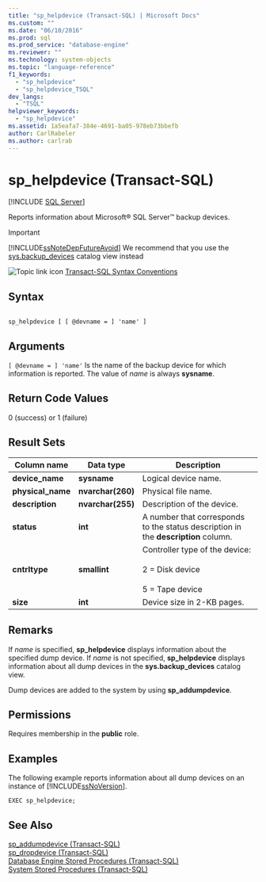 ```yaml
---
title: "sp_helpdevice (Transact-SQL) | Microsoft Docs"
ms.custom: ""
ms.date: "06/10/2016"
ms.prod: sql
ms.prod_service: "database-engine"
ms.reviewer: ""
ms.technology: system-objects
ms.topic: "language-reference"
f1_keywords: 
  - "sp_helpdevice"
  - "sp_helpdevice_TSQL"
dev_langs: 
  - "TSQL"
helpviewer_keywords: 
  - "sp_helpdevice"
ms.assetid: 1a5eafa7-384e-4691-ba05-978eb73bbefb
author: CarlRabeler
ms.author: carlrab
---
```

# sp_helpdevice (Transact-SQL)
[!INCLUDE [SQL Server](../../includes/applies-to-version/sqlserver.md)]

  Reports information about Microsoft® SQL Server™ backup devices.  
  
> [!IMPORTANT]  
>  [!INCLUDE[ssNoteDepFutureAvoid](../../includes/ssnotedepfutureavoid-md.md)] We recommend that you use the [sys.backup_devices](../../relational-databases/system-catalog-views/sys-backup-devices-transact-sql.md) catalog view instead  
  
 ![Topic link icon](../../database-engine/configure-windows/media/topic-link.gif "Topic link icon") [Transact-SQL Syntax Conventions](../../t-sql/language-elements/transact-sql-syntax-conventions-transact-sql.md)  
  
## Syntax  
  
```  
  
sp_helpdevice [ [ @devname = ] 'name' ]  
```  
  
## Arguments  
`[ @devname = ] 'name'`
 Is the name of the backup device for which information is reported. The value of *name* is always **sysname**.  
  
## Return Code Values  
 0 (success) or 1 (failure)  
  
## Result Sets  
  
|Column name|Data type|Description|  
|-----------------|---------------|-----------------|  
|**device_name**|**sysname**|Logical device name.|  
|**physical_name**|**nvarchar(260)**|Physical file name.|  
|**description**|**nvarchar(255)**|Description of the device.|  
|**status**|**int**|A number that corresponds to the status description in the **description** column.|  
|**cntrltype**|**smallint**|Controller type of the device:<br /><br /> 2 = Disk device<br /><br /> 5 = Tape device|  
|**size**|**int**|Device size in 2-KB pages.|  
  
## Remarks  
 If *name* is specified, **sp_helpdevice** displays information about the specified dump device. If *name* is not specified, **sp_helpdevice** displays information about all dump devices in the **sys.backup_devices** catalog view.  
  
 Dump devices are added to the system by using **sp_addumpdevice**.  
  
## Permissions  
 Requires membership in the **public** role.  
  
## Examples  
 The following example reports information about all dump devices on an instance of [!INCLUDE[ssNoVersion](../../includes/ssnoversion-md.md)].  
  
```  
EXEC sp_helpdevice;  
```  
  
## See Also  
 [sp_addumpdevice &#40;Transact-SQL&#41;](../../relational-databases/system-stored-procedures/sp-addumpdevice-transact-sql.md)   
 [sp_dropdevice &#40;Transact-SQL&#41;](../../relational-databases/system-stored-procedures/sp-dropdevice-transact-sql.md)   
 [Database Engine Stored Procedures &#40;Transact-SQL&#41;](../../relational-databases/system-stored-procedures/database-engine-stored-procedures-transact-sql.md)   
 [System Stored Procedures &#40;Transact-SQL&#41;](../../relational-databases/system-stored-procedures/system-stored-procedures-transact-sql.md)  
  
  
